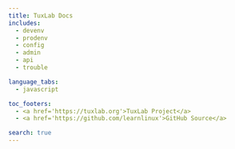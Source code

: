 ```yaml
---
title: TuxLab Docs
includes:
  - devenv
  - prodenv
  - config
  - admin
  - api
  - trouble

language_tabs:
  - javascript

toc_footers:
  - <a href='https://tuxlab.org'>TuxLab Project</a>
  - <a href='https://github.com/learnlinux'>GitHub Source</a>

search: true
---
```

